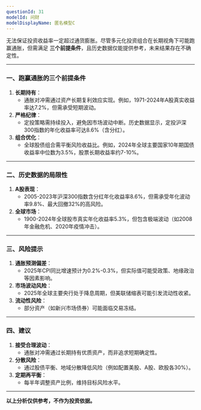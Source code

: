 ```yaml
---
questionId: 31
modelId: 问财
modelDisplayName: 匿名模型C
---
```

无法保证投资收益率一定超过通货膨胀。尽管多元化投资组合在长期视角下可能跑赢通胀，但需满足 **三个前提条件**，且历史数据仅能提供参考，未来结果存在不确定性。

---

### 一、跑赢通胀的三个前提条件

1. **长期持有**：
    - 通胀对冲需通过资产长期复利效应实现。例如，1971-2024年A股真实收益率达7.2%，但需承受短期波动。
2. **严格纪律**：
    - 定投策略需持续投入，避免因市场波动中断。历史数据显示，定投沪深300指数的年化收益率可达8.6%（含分红）。
3. **组合优化**：
    - 全球股债组合需平衡风险收益比。例如，2024年全球主要国家10年期国债收益率中位数为3.5%，股票长期收益率约7-10%。

---

### 二、历史数据的局限性

1. **A股表现**：
    - 2005-2023年沪深300指数含分红年化收益率8.6%，但需承受年化波动率9.8%、最大回撤32%的高风险。
2. **全球市场**：
    - 1900-2024年全球股市真实年化收益率5.3%，但包含极端波动（如2008年金融危机、2020年疫情冲击）。

---

### 三、风险提示

1. **通胀预测偏差**：
    - 2025年CPI同比增速预计为0.2%-0.3%，但实际值可能受政策、地缘政治等因素影响。
2. **市场波动风险**：
    - 2025年全球主要央行处于降息周期，但美联储缩表可能引发流动性收紧。
3. **流动性风险**：
    - 部分资产（如新兴市场债券）可能面临交易冻结。

---

### 四、建议

1. **接受合理波动**：
    - 通胀对冲需通过长期持有优质资产，而非追求短期确定性。
2. **分散风险**：
    - 通过股债平衡、地域分散降低风险（例如配置美股、A股、欧股各30%）。
3. **定期再平衡**：
    - 每半年调整资产比例，维持目标风险水平。

---

**以上分析仅供参考，不作为投资依据。**